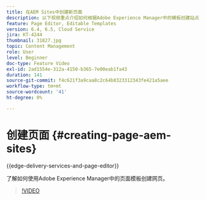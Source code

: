 ```yaml
---
title: 在AEM Sites中创建新页面
description: 以下视频重点介绍如何根据Adobe Experience Manager中的模板创建站点页面。
feature: Page Editor, Editable Templates
version: 6.4, 6.5, Cloud Service
jira: KT-4244
thumbnail: 31827.jpg
topic: Content Management
role: User
level: Beginner
doc-type: Feature Video
exl-id: 2ad1554e-312a-4150-b365-7e00eab1fa43
duration: 141
source-git-commit: f4c621f3a9caa8c2c64b8323312343fe421a5aee
workflow-type: tm+mt
source-wordcount: '41'
ht-degree: 0%

---
```


# 创建页面 {#creating-page-aem-sites}

{{edge-delivery-services-and-page-editor}}

了解如何使用Adobe Experience Manager中的页面模板创建网页。

>[!VIDEO](https://video.tv.adobe.com/v/31827?quality=12&learn=on)
